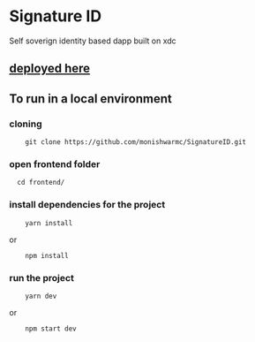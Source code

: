 # Signature ID 
Self soverign identity based dapp built on xdc 
## [deployed here](https://signature-id-q69x-ccmtvl7ri-monishwarmc.vercel.app/)




## To run in a local environment

### cloning
```
    git clone https://github.com/monishwarmc/SignatureID.git
```

### open frontend folder
```
  cd frontend/
```

###  install dependencies for the project
```
    yarn install
```
 or

```
    npm install
```


### run the project
```
    yarn dev
```

 or

```
    npm start dev
```
